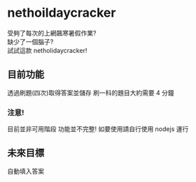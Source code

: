 # nethoildaycracker

受夠了每次的上網飆寒暑假作業?  
缺少了一個腦子?  
試試這款 netholidaycracker!

## 目前功能

透過刷題(四次)取得答案並儲存
刷一科的題目大約需要 4 分鐘

### 注意!

目前並非可用階段
功能並不完整!
如要使用請自行使用 nodejs 運行

## 未來目標

自動填入答案
